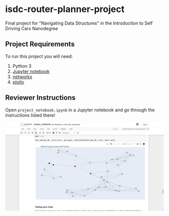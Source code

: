 # isdc-router-planner-project
Final project for "Navigating Data Structures" in the Introduction to Self Driving Cars Nanodegree

## Project Requirements 

To run this project you will need:

1. Python 3
2. [Jupyter notebook](http://jupyter.readthedocs.io/en/latest/install.html)
3. [networkx](https://networkx.github.io/documentation/latest/install.html)
4. [plotly](https://plot.ly/python/getting-started/#installation)

## Reviewer Instructions

Open `project_notebook.ipynb` in a Jupyter notebook and go through the instructions listed there!

![alt Example of soultion from start to goal ](./assist/example.png)
